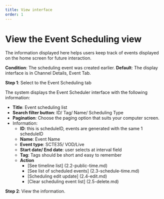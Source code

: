 ```yaml
---
title: View interface
order: 1
---
```


# View the Event Scheduling view

The information displayed here helps users keep track of events displayed on the home screen for future interaction.

**Condition**: The scheduling event was created earlier.
**Default**: The display interface is in Channel Details, Event Tab.

**Step 1**: Select to the Event Scheduling tab

<!-- ![]() -->

The system displays the Event Scheduler interface with the following information:

- **Title**: Event scheduling list
- **Search filter button**: ID/ Tag/ Name/ Scheduling Type
- **Pagination**: Choose the paging option that suits your computer screen.
- Information:
  - **ID**: this is scheduleID, events are generated with the same 1 scheduleID
  - **Name**: Event Name
  - **Event type**: SCTE35/ VOD/Live
  - **Start date/ End date**: user selects at interval field
  - **Tag**: Tags should be short and easy to remember
  - **Action**
    - [See timeline list] (2.2-public-time.md)
    - [See list of scheduled events] (2.3-schedule-time.md)
    - [Scheduling edit update] (2.4-edit.md)
    - [Clear scheduling event list] (2.5-delete.md)

**Step 2**: View the information.
